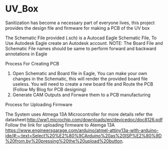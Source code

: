 # UV_Box
Sanitization has become a necessary part of everyone lives, this project provides the design file and firmware for making a PCB of the UV box

The Schematic File provided (.sch) is a Autocad Eagle Schematic File, To Use Autodesk Eagle create an Autodesk account.
NOTE: The Board File and Schematic File names should be same to perform forward and backward annotations in Eagle

Process For Creating PCB
1) Open Schematic and Board file in Eagle, You can make your own changes in the Schematic, this will render the provided board file useless. You will need to create a new board file and Route the PCB (Follow My Blog for PCB designing)
2) Generate CAM Outputs and Forware them to a PCB manufacturing

Process for Uploading Firmware

The System uses Atmega 13A Microcontroller for more details refer the datasheet:http://ww1.microchip.com/downloads/en/devicedoc/doc8126.pdf
Follow the link for uploading firmware to Atemga 13A https://www.engineersgarage.com/arduino/atmel-attiny13a-with-arduino-ide/#:~:text=Select%20%E2%80%9CArduino%20as%20ISP%E2%80%9D%20from,by%20pressing%20the%20upload%20button.
